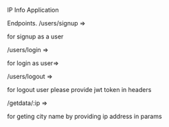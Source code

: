 IP Info Application

Endpoints.
/users/signup =>

for signup as a user

/users/login =>

for login as user=>

/users/logout =>

for logout user please provide jwt token in headers



/getdata/:ip  =>

for geting city name by providing ip address in params 

